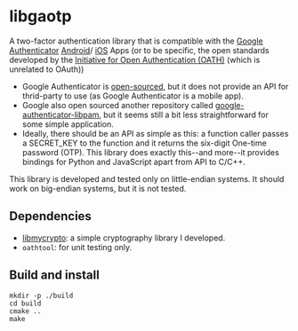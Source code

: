 # libgaotp

A two-factor authentication library that is compatible with the
[Google Authenticator](https://en.wikipedia.org/wiki/Google_Authenticator) [Android](https://play.google.com/store/apps/details?id=com.google.android.apps.authenticator2&hl=en&gl=US&pli=1)/
[iOS](https://apps.apple.com/us/app/google-authenticator/id388497605) Apps (or to be specific, the open
standards developed by the [Initiative for Open Authentication (OATH)](https://openauthentication.org/)
(which is unrelated to OAuth))
  * Google Authenticator is [open-sourced](https://github.com/google/google-authenticator), but it does not provide
  an API for thrid-party to use (as Google Authenticator is a mobile app).
  * Google also open sourced another repository called [google-authenticator-libpam](https://github.com/google/google-authenticator-libpam), but
  it seems still a bit less straightforward for some simple application.
  * Ideally, there should be an API as simple as this: a function caller passes a SECRET_KEY to the function and
  it returns the six-digit One-time password (OTP). This library does exactly this--and more--it provides bindings for
  Python and JavaScript apart from API to C/C++.

This library is developed and tested only on little-endian systems. It should work on big-endian systems, but it is
not tested.

## Dependencies

* [libmycrypto](https://github.com/alex-lt-kong/libmycrypto): a simple cryptography library I developed.
* `oathtool`: for unit testing only. 

## Build and install

```
mkdir -p ./build
cd build
cmake ..
make
```